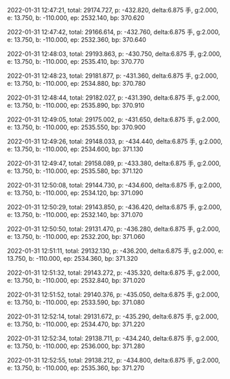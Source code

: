 2022-01-31 12:47:21, total: 29174.727, p: -432.820, delta:6.875 手, g:2.000, e: 13.750, b: -110.000, ep: 2532.140, bp: 370.620

2022-01-31 12:47:42, total: 29166.614, p: -432.760, delta:6.875 手, g:2.000, e: 13.750, b: -110.000, ep: 2532.360, bp: 370.640

2022-01-31 12:48:03, total: 29193.863, p: -430.750, delta:6.875 手, g:2.000, e: 13.750, b: -110.000, ep: 2535.410, bp: 370.770

2022-01-31 12:48:23, total: 29181.877, p: -431.360, delta:6.875 手, g:2.000, e: 13.750, b: -110.000, ep: 2534.880, bp: 370.780

2022-01-31 12:48:44, total: 29182.027, p: -431.390, delta:6.875 手, g:2.000, e: 13.750, b: -110.000, ep: 2535.890, bp: 370.910

2022-01-31 12:49:05, total: 29175.002, p: -431.650, delta:6.875 手, g:2.000, e: 13.750, b: -110.000, ep: 2535.550, bp: 370.900

2022-01-31 12:49:26, total: 29148.033, p: -434.440, delta:6.875 手, g:2.000, e: 13.750, b: -110.000, ep: 2534.600, bp: 371.130

2022-01-31 12:49:47, total: 29158.089, p: -433.380, delta:6.875 手, g:2.000, e: 13.750, b: -110.000, ep: 2535.580, bp: 371.120

2022-01-31 12:50:08, total: 29144.730, p: -434.600, delta:6.875 手, g:2.000, e: 13.750, b: -110.000, ep: 2534.120, bp: 371.090

2022-01-31 12:50:29, total: 29143.850, p: -436.420, delta:6.875 手, g:2.000, e: 13.750, b: -110.000, ep: 2532.140, bp: 371.070

2022-01-31 12:50:50, total: 29131.470, p: -436.280, delta:6.875 手, g:2.000, e: 13.750, b: -110.000, ep: 2532.200, bp: 371.060

2022-01-31 12:51:11, total: 29132.130, p: -436.200, delta:6.875 手, g:2.000, e: 13.750, b: -110.000, ep: 2534.360, bp: 371.320

2022-01-31 12:51:32, total: 29143.272, p: -435.320, delta:6.875 手, g:2.000, e: 13.750, b: -110.000, ep: 2532.840, bp: 371.020

2022-01-31 12:51:52, total: 29140.376, p: -435.050, delta:6.875 手, g:2.000, e: 13.750, b: -110.000, ep: 2533.590, bp: 371.080

2022-01-31 12:52:14, total: 29131.672, p: -435.290, delta:6.875 手, g:2.000, e: 13.750, b: -110.000, ep: 2534.470, bp: 371.220

2022-01-31 12:52:34, total: 29138.711, p: -434.240, delta:6.875 手, g:2.000, e: 13.750, b: -110.000, ep: 2536.000, bp: 371.280

2022-01-31 12:52:55, total: 29138.212, p: -434.800, delta:6.875 手, g:2.000, e: 13.750, b: -110.000, ep: 2535.360, bp: 371.270